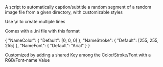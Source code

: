 A script to automatically caption/subtitle a random segment of a random image file from a given directory, with customizable styles

Use \n to create multiple lines

Comes with a .ini file with this format

{
    "NameColor": {
        "Default": [0, 0, 0]
    },
    "NameStroke": {
        "Default": [255, 255, 255]
    },
    "NameFont": {
        "Default": "Arial"
    }
}

Customized by adding a shared Key among the Color/Stroke/Font with a RGB/Font-name Value
